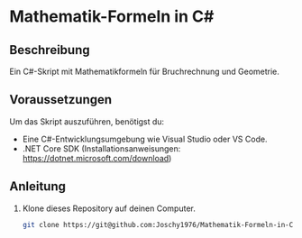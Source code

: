 # Mathematik-Formeln in C#

## Beschreibung
Ein C#-Skript mit Mathematikformeln für Bruchrechnung und Geometrie.

## Voraussetzungen
Um das Skript auszuführen, benötigst du:
- Eine C#-Entwicklungsumgebung wie Visual Studio oder VS Code.
- .NET Core SDK (Installationsanweisungen: https://dotnet.microsoft.com/download)

## Anleitung
1. Klone dieses Repository auf deinen Computer.
   ```bash
   git clone https://git@github.com:Joschy1976/Mathematik-Formeln-in-C-sharp.git